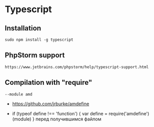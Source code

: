 Typescript
==========

Installation
------------

	sudo npm install -g typescript

PhpStorm support
----------------

	https://www.jetbrains.com/phpstorm/help/typescript-support.html

Compilation with "require"
--------------------------
	
	--module amd

+ https://github.com/jrburke/amdefine

+ if (typeof define !== 'function') { var define = require('amdefine')(module) }
перед получившимся файлом